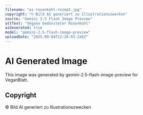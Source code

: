 ```yaml
---
filename: "ai-rosenkohl-rezept.jpg"
copyright: "© Bild AI generiert zu Illustrationszwecken"
source: "Gemini 2.5 Flash Image Preview"
altText: "Vegane Gedünsteter Rosenkohl"
aiGenerated: true
model: "gemini-2.5-flash-image-preview"
uploadDate: "2025-09-04T12:26:03.246Z"
---
```


# AI Generated Image

This image was generated by gemini-2.5-flash-image-preview for VeganBlatt.

## Copyright
© Bild AI generiert zu Illustrationszwecken
